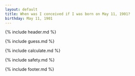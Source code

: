 ```yaml
---
layout: default
title: When was I conceived if I was born on May 11, 1901?
birthday: May 11, 1901
---
```


{% include header.md %}

{% include guess.md %}

{% include calculate.md %}

{% include safety.md %}

{% include footer.md %}



